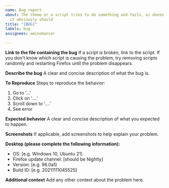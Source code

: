 ```yaml
---
name: Bug report
about: The theme or a script tries to do something and fails, or doesn't do something
  it obviously should
title: "[BUG]"
labels: bug
assignees: aminomancer

---
```


<!-- Please don't change or delete the template -->

**Link to the file containing the bug**
If a script is broken, link to the script. If you don't know which script is causing the problem, try removing scripts randomly and restarting Firefox until the problem disappears.

**Describe the bug**
A clear and concise description of what the bug is.

**To Reproduce**
Steps to reproduce the behavior:
1. Go to '...'
2. Click on '....'
3. Scroll down to '....'
4. See error

**Expected behavior**
A clear and concise description of what you expected to happen.

**Screenshots**
If applicable, add screenshots to help explain your problem.

**Desktop (please complete the following information):**
 - OS: [e.g. Windows 10, Ubuntu 21]
 - Firefox update channel: [should be Nightly]
 - Version: [e.g. 96.0a1]
 - Build ID: [e.g. 20211111045525]
<!-- Search for extensions.lastAppBuildId in about:config and copy + paste the value here.
Or you can type Services.appinfo.platformBuildID in the browser toolbox console and hit enter -->

**Additional context**
Add any other context about the problem here.
